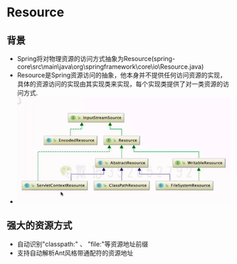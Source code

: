# Resource
## 背景
+ Spring将对物理资源的访问方式抽象为Resource(spring-core\src\main\java\org\springframework\core\io\Resource.java)
+ Resource是Spring资源访问的抽象，他本身并不提供任何访问资源的实现，具体的资源访问的实现由其实现类来实现，每个实现类提供了对一类资源的访问方式.
+ <img src="./pics/20201027235454.png"/>

## 强大的资源方式
+ 自动识别"classpath:" 、 "file:"等资源地址前缀
+ 支持自动解析Ant风格带通配符的资源地址